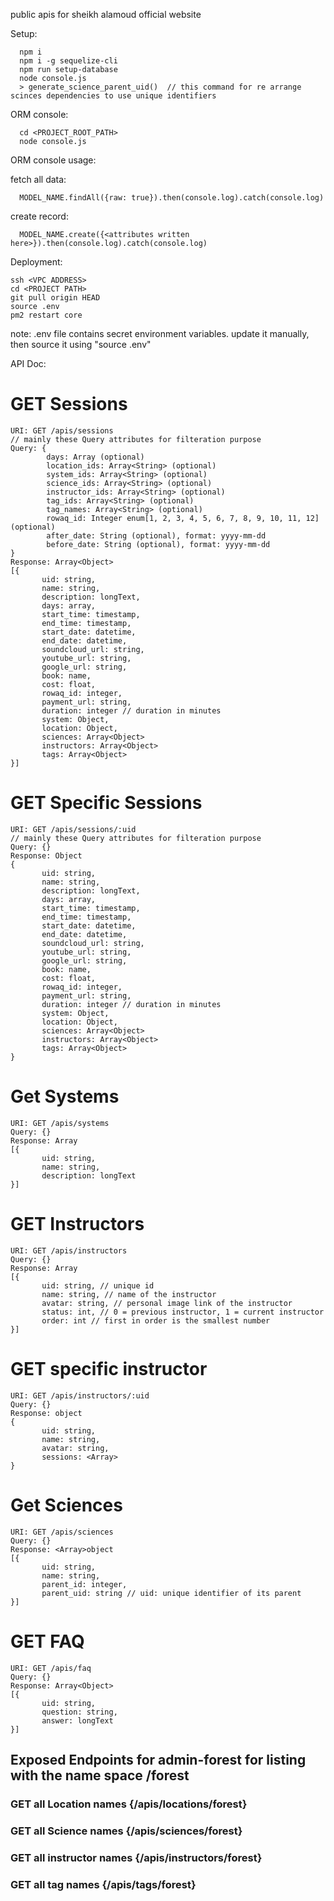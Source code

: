 public apis for sheikh alamoud official website

Setup:

      npm i
      npm i -g sequelize-cli
      npm run setup-database
      node console.js
      > generate_science_parent_uid()  // this command for re arrange scinces dependencies to use unique identifiers

ORM console:

      cd <PROJECT_ROOT_PATH>
      node console.js

ORM console usage:

  fetch all data:

      MODEL_NAME.findAll({raw: true}).then(console.log).catch(console.log)

  create record:

      MODEL_NAME.create({<attributes written here>}).then(console.log).catch(console.log)


Deployment:

    ssh <VPC ADDRESS>
    cd <PROJECT PATH>
    git pull origin HEAD
    source .env
    pm2 restart core

note: .env file contains secret environment variables. update it manually, then source it using "source .env"

API Doc:

# GET Sessions

```
URI: GET /apis/sessions
// mainly these Query attributes for filteration purpose
Query: {
        days: Array (optional)
        location_ids: Array<String> (optional)
        system_ids: Array<String> (optional)
        science_ids: Array<String> (optional)
        instructor_ids: Array<String> (optional)
        tag_ids: Array<String> (optional)
        tag_names: Array<String> (optional)
        rowaq_id: Integer enum[1, 2, 3, 4, 5, 6, 7, 8, 9, 10, 11, 12] (optional)
        after_date: String (optional), format: yyyy-mm-dd
        before_date: String (optional), format: yyyy-mm-dd
}
Response: Array<Object>
[{
       uid: string,
       name: string,
       description: longText,
       days: array,
       start_time: timestamp,
       end_time: timestamp,
       start_date: datetime,
       end_date: datetime,
       soundcloud_url: string,
       youtube_url: string,
       google_url: string,
       book: name,
       cost: float,
       rowaq_id: integer,
       payment_url: string,
       duration: integer // duration in minutes
       system: Object,
       location: Object,
       sciences: Array<Object>
       instructors: Array<Object>
       tags: Array<Object>
}]
```

# GET Specific Sessions

```
URI: GET /apis/sessions/:uid
// mainly these Query attributes for filteration purpose
Query: {}
Response: Object
{
       uid: string,
       name: string,
       description: longText,
       days: array,
       start_time: timestamp,
       end_time: timestamp,
       start_date: datetime,
       end_date: datetime,
       soundcloud_url: string,
       youtube_url: string,
       google_url: string,
       book: name,
       cost: float,
       rowaq_id: integer,
       payment_url: string,
       duration: integer // duration in minutes
       system: Object,
       location: Object,
       sciences: Array<Object>
       instructors: Array<Object>
       tags: Array<Object>
}
```

# Get Systems

```
URI: GET /apis/systems
Query: {}
Response: Array
[{
       uid: string,
       name: string,
       description: longText
}]
```

# GET Instructors

```
URI: GET /apis/instructors
Query: {}
Response: Array
[{
       uid: string, // unique id
       name: string, // name of the instructor
       avatar: string, // personal image link of the instructor
       status: int, // 0 = previous instructor, 1 = current instructor
       order: int // first in order is the smallest number
}]
```
# GET specific instructor

```
URI: GET /apis/instructors/:uid
Query: {}
Response: object
{
       uid: string,
       name: string,
       avatar: string,
       sessions: <Array>
}
```

# Get Sciences

```
URI: GET /apis/sciences
Query: {}
Response: <Array>object
[{
       uid: string,
       name: string,
       parent_id: integer,
       parent_uid: string // uid: unique identifier of its parent
}]
```
# GET FAQ

```
URI: GET /apis/faq
Query: {}
Response: Array<Object>
[{
       uid: string,
       question: string,
       answer: longText
}]
```
## Exposed Endpoints for admin-forest for listing with the name space /forest
### GET all Location names {/apis/locations/forest}
### GET all Science names {/apis/sciences/forest}
### GET all instructor names {/apis/instructors/forest}
### GET all tag names {/apis/tags/forest}
